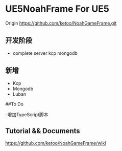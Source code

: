 # UE5NoahFrame  For UE5

Origin https://github.com/ketoo/NoahGameFrame.git

## 开发阶段
- complete server kcp mongodb

## 新增
- Kcp
- Mongodb
- Luban

##To Do

-增加TypeScript脚本

## Tutorial && Documents

https://github.com/ketoo/NoahGameFrame/wiki


